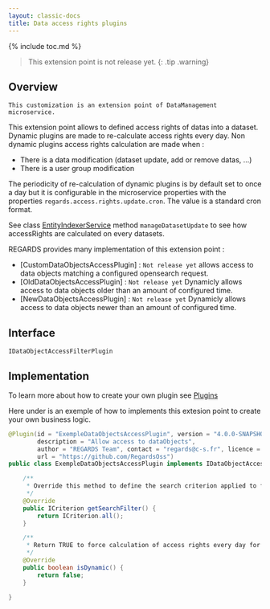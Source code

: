 ```yaml
---
layout: classic-docs
title: Data access rights plugins
---
```



{% include toc.md %}

> This extension point is not release yet.
{: .tip .warning}

## Overview

    This customization is an extension point of DataManagement microservice.

This extension point allows to defined access rights of datas into a dataset. Dynamic plugins are made to re-calculate access rights every day. Non dynamic plugins access rights calculation are made when :
 - There is a data modification (dataset update, add or remove datas, ...)
 - There is a user group modification

The periodicity of re-calculation of dynamic plugins is by default set to once a day but it is configurable in the microservice properties with the properties `regards.access.rights.update.cron`. The value is a standard cron format.

See class [EntityIndexerService](https://github.com/RegardsOss/regards-dam/blob/d8eedbd4d03928219b4030b96abc01aeb8fb2976/crawler/crawler-service/src/main/java/fr/cnes/regards/modules/crawler/service/EntityIndexerService.java) method `manageDatasetUpdate` to see how accessRights are calculated on every datasets.

REGARDS provides many implementation of this extension point :
 - [CustomDataObjectsAccessPlugin] : `Not release yet` allows access to data objects matching a configured opensearch request.
 - [OldDataObjectsAccessPlugin] : `Not release yet` Dynamicly allows access to data objects older than an amount of configured time.
 - [NewDataObjectsAccessPlugin] : `Not release yet` Dynamicly allows access to data objects newer than an amount of configured time.

## Interface

   `IDataObjectAccessFilterPlugin`

## Implementation

To learn more about how to create your own plugin see [Plugins](/development/framework/modules/plugins/)

Here under is an exemple of how to implements this extesion point to create your own business logic.

```java
@Plugin(id = "ExempleDataObjectsAccessPlugin", version = "4.0.0-SNAPSHOT",
        description = "Allow access to dataObjects",
        author = "REGARDS Team", contact = "regards@c-s.fr", licence = "LGPLv3.0", owner = "CSSI",
        url = "https://github.com/RegardsOss")
public class ExempleDataObjectsAccessPlugin implements IDataObjectAccessFilterPlugin {

    /**
     * Override this method to define the search criterion applied to find allowed dataobjects into the dataset.
     */
    @Override
    public ICriterion getSearchFilter() {
        return ICriterion.all();
    }

    /**
     * Return TRUE to force calculation of access rights every day for all dataset associated to these plugin.
     */
    @Override
    public boolean isDynamic() {
        return false;
    }

}
```
